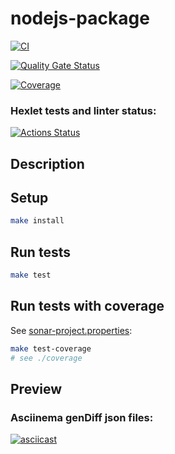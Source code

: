 # nodejs-package

[![CI](https://github.com/olgarozmetova/frontend-project-46/actions/workflows/ci.yml/badge.svg)](https://github.com/olgarozmetova/frontend-project-46/actions)

[![Quality Gate Status](https://sonarcloud.io/api/project_badges/measure?project=olgarozmetova_frontend-project-46&metric=alert_status)](https://sonarcloud.io/summary/new_code?id=olgarozmetova_frontend-project-46)

[![Coverage](https://sonarcloud.io/api/project_badges/measure?project=olgarozmetova_frontend-project-46&metric=coverage)](https://sonarcloud.io/summary/new_code?id=olgarozmetova_frontend-project-46)

### Hexlet tests and linter status:

[![Actions Status](https://github.com/olgarozmetova/frontend-project-46/actions/workflows/hexlet-check.yml/badge.svg)](https://github.com/olgarozmetova/frontend-project-46/actions)

## Description

## Setup

```bash
make install
```

## Run tests

```bash
make test
```

## Run tests with coverage

See [sonar-project.properties](https://github.com/olgarozmetova/frontend-project-46/blob/main/sonar-project.properties):

```bash
make test-coverage
# see ./coverage
```

## Preview

### Asciinema genDiff json files:

[![asciicast](https://asciinema.org/a/4R4o9jSf7DTgPkGpvDHNbPEcG.svg)](https://asciinema.org/a/4R4o9jSf7DTgPkGpvDHNbPEcG)
